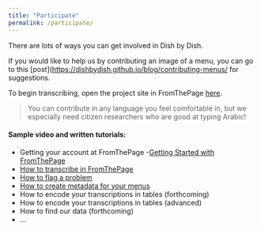 ```yaml
---
title: "Participate"
permalink: /participate/
---
```


There are lots of ways you can get involved in Dish by Dish. 

If you would like to help us by contributing an image of a menu, you can go to this [post](https://dishbydish.github.io/blog/contributing-menus/ for suggestions. 

To begin transcribing, open the project site in FromThePage [here](https://fromthepage.com/menus). 

> You can contribute in any language you feel comfortable in, but we especially need citizen researchers who are good at typing Arabic! 

#### Sample video and written tutorials:

- Getting your account at FromThePage
-[Getting Started with FromThePage](https://www.youtube.com/watch?v=UcNXSY0q9uE)
- [How to transcribe in FromThePage](https://drive.google.com/file/d/1dY1Zzj5VElVtWYwu0vPX8ome4lkpzELv/view?usp=sharing)
- [How to flag a problem](https://drive.google.com/file/d/1qMn_s4RdbEm-FRUQIaxI2vEsiqjI8sLS/view?usp=sharing)
- [How to create metadata for your menus](https://drive.google.com/file/d/1m5h-3qtQ-EJZeHuYc71DYudMj53GRMq1/view?usp=sharing)
- How to encode your transcriptions in tables (forthcoming)
- How to encode your transcriptions in tables (advanced)
- How to find our data (forthcoming)
- ... 
